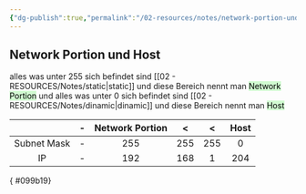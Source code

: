 ```yaml
---
{"dg-publish":true,"permalink":"/02-resources/notes/network-portion-und-host/","tags":["netzwerk/ip","netzwerk/subnet-mask","netzwerk/network-portion","netzwerk/host"],"noteIcon":""}
---
```


## Network Portion und Host 
alles was unter 255 sich befindet sind [[02 - RESOURCES/Notes/static\|static]] und diese Bereich nennt man <mark style="background: #BBFABBA6;">Network Portion</mark> und alles was unter 0 sich befindet sind [[02 - RESOURCES/Notes/dinamic\|dinamic]] und diese Bereich nennt man <mark style="background: #BBFABBA6;">Host</mark>

|          | -   | Network Portion | < | < | Host |  
| :-------:| --- | :---: | :---: | :---: | :---:|
| Subnet Mask | -   | 255 | 255 | 255 | 0 | 
| IP | -   | 192 | 168 | 1 | 204 |  
{ #099b19}



